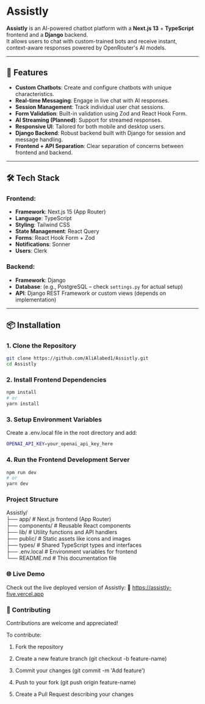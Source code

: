 # Assistly

**Assistly** is an AI-powered chatbot platform with a **Next.js 13** + **TypeScript** frontend and a **Django** backend.  
It allows users to chat with custom-trained bots and receive instant, context-aware responses powered by OpenRouter's AI models.

---

## 🚀 Features

- **Custom Chatbots**: Create and configure chatbots with unique characteristics.
- **Real-time Messaging**: Engage in live chat with AI responses.
- **Session Management**: Track individual user chat sessions.
- **Form Validation**: Built-in validation using Zod and React Hook Form.
- **AI Streaming (Planned)**: Support for streamed responses.
- **Responsive UI**: Tailored for both mobile and desktop users.
- **Django Backend**: Robust backend built with Django for session and message handling.
- **Frontend + API Separation**: Clear separation of concerns between frontend and backend.

---

## 🛠️ Tech Stack

### Frontend:
- **Framework**: Next.js 15 (App Router)
- **Language**: TypeScript
- **Styling**: Tailwind CSS
- **State Management**: React Query
- **Forms**: React Hook Form + Zod
- **Notifications**: Sonner
- **Users**: Clerk

### Backend:
- **Framework**: Django
- **Database**: (e.g., PostgreSQL – check `settings.py` for actual setup)
- **API**: Django REST Framework or custom views (depends on implementation)

---

## 📦 Installation

### 1. Clone the Repository

```bash
git clone https://github.com/AliAlabed1/Assistly.git
cd Assistly  
```

### 2. Install Frontend Dependencies

```bash
npm install
# or
yarn install
```

### 3. Setup Environment Variables
Create a .env.local file in the root directory and add:
```bash
OPENAI_API_KEY=your_openai_api_key_here
```

### 4. Run the Frontend Development Server 
```bash
npm run dev
# or
yarn dev
```

### Project Structure
Assistly/  
├── app/                 # Next.js frontend (App Router)  
├── components/          # Reusable React components  
├── lib/                 # Utility functions and API handlers  
├── public/              # Static assets like icons and images  
├── types/               # Shared TypeScript types and interfaces  
├── .env.local           # Environment variables for frontend  
└── README.md            # This documentation file  

### 🌐 Live Demo
Check out the live deployed version of Assistly:
🔗 https://assistly-five.vercel.app

### 🤝 Contributing
Contributions are welcome and appreciated!

To contribute:

1. Fork the repository

2. Create a new feature branch (git checkout -b feature-name)

3. Commit your changes (git commit -m 'Add feature')

4. Push to your fork (git push origin feature-name)

5. Create a Pull Request describing your changes





